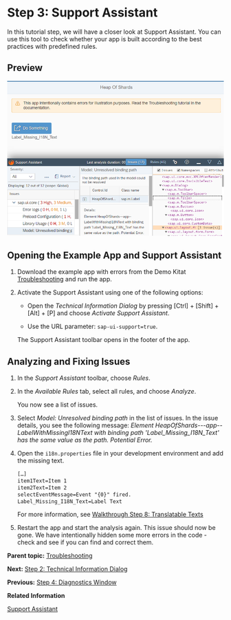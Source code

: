<!-- loio35f08e10a5d74e058ce9929244d935f0 -->

# Step 3: Support Assistant

In this tutorial step, we will have a closer look at Support Assistant. You can use this tool to check whether your app is built according to the best practices with predefined rules.



<a name="loio35f08e10a5d74e058ce9929244d935f0__section_u2k_c1d_5z"/>

## Preview

 ![](images/TroubelshootingTutorial_Support_Assistant_f3f8bdb.png) 



<a name="loio35f08e10a5d74e058ce9929244d935f0__section_hkm_s4f_vz"/>

## Opening the Example App and Support Assistant

1.  Download the example app with errors from the Demo Kitat [Troubleshooting](https://ui5.sap.com/#/entity/sap.ui.core.tutorial.troubleshooting/sample/sap.ui.core.tutorial.troubleshooting.01) and run the app.

2.  Activate the Support Assistant using one of the following options:

    -   Open the *Technical Information Dialog* by pressing  [Ctrl\] + [Shift\] + [Alt\] + [P\]  and choose *Activate Support Assistant*.

    -   Use the URL parameter: `sap-ui-support=true`.


    The Support Assistant toolbar opens in the footer of the app.




<a name="loio35f08e10a5d74e058ce9929244d935f0__section_b2v_bzk_zz"/>

## Analyzing and Fixing Issues

1.  In the *Support Assistant* toolbar, choose *Rules*.

2.  In the *Available Rules* tab, select all rules, and choose *Analyze*.

    You now see a list of issues.

3.  Select *Model: Unresolved binding path* in the list of issues. In the issue details, you see the following message: *Element HeapOfShards---app--LabelWithMissingI18NText with binding path 'Label\_Missing\_I18N\_Text' has the same value as the path. Potential Error.*

4.  Open the `i18n.properties` file in your development environment and add the missing text.

    ```
    […]
    item1Text=Item 1
    item2Text=Item 2
    selectEventMessage=Event "{0}" fired.
    Label_Missing_I18N_Text=Label Text
    
    ```

    For more information, see [Walkthrough Step 8: Translatable Texts](step-8-translatable-texts-df86bfb.md)

5.  Restart the app and start the analysis again. This issue should now be gone. We have intentionally hidden some more errors in the code - check and see if you can find and correct them.


**Parent topic:** [Troubleshooting](troubleshooting-5661952.md "In this tutorial, we will show you some tools that will help you if you run into problems with your SAPUI5 app.")

**Next:** [Step 2: Technical Information Dialog](step-2-technical-information-dialog-63c97ef.md "In this tutorial step, we will have a closer look at the &quot;Technical Information Dialog&quot;. This tool comes in handy whenever you want to know the technical details of the running application, and also has some other useful features.")

**Previous:** [Step 4: Diagnostics Window](step-4-diagnostics-window-04b75ea.md "In this tutorial step, we have a closer look at the Diagnostics window. It offers a wealth of information including comprehensive technical information, a control tree, and debugging features.")

**Related Information**  


[Support Assistant](../04_Essentials/support-assistant-57ccd7d.md "The Support Assistant enables developers to check whether their apps are built according to the SAPUI5 best practices and guidelines.")

